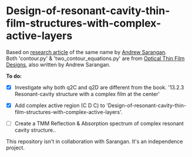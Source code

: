 # Design-of-resonant-cavity-thin-film-structures-with-complex-active-layers
Based on [research article](https://doi.org/10.1364/JOSAB.404894) of the same name by [Andrew Sarangan](https://udayton.edu/directory/engineering/electrooptics_grad/sarangan_andrew.php). <br />
Both 'contour.py' & 'two_contour_equations.py' are from [Optical Thin Film Designs](https://doi.org/10.1201/9780429423352), also written by Andrew Sarangan.


<b>To do:</b>
- [x] Investigate why both q2C and q2D are different from the book. '13.2.3 Resonant-cavity structure with a complex film at the center'
- [x] Add complex active region (C D C) to 'Design-of-resonant-cavity-thin-film-structures-with-complex-active-layers'.
- [ ] Create a TMM Reflection & Absorption spectrum of complex resonant cavity structure..


This repository isn't in collaboration with Sarangan. It's an independence project.
